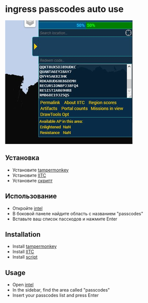 <h1>ingress passcodes auto use</h1>
<img src="https://raw.githubusercontent.com/yesnosurely/ingress-passcodes-auto-use/master/preview.JPG">

## Установка
<ul>
<li>Установите <a href="https://tampermonkey.net/" target="_blank">tampermonkey</a></li>
<li>Установите <a href="https://iitc.me/" target="_blank">IITC</a></li>
<li>Установите <a href="https://raw.githubusercontent.com/yesnosurely/ingress-passcodes-auto-use/master/ingress-passcodes-auto-use-iitc.user.js" target="_blank">скрипт</a></li>
</ul>

## Использование
<ul>
<li>Откройте <a href="https://intel.ingress.com/" target="_blank">intel</a></li>
<li>В боковой панеле найдите область с названием "passcodes"</li>
<li>Вставьте ваш список пасскодов и нажмите Enter</li>
</ul>


## Installation
<ul>
<li>Install <a href="https://tampermonkey.net/" target="_blank">tampermonkey</a></li>
<li>Install <a href="https://iitc.me/" target="_blank">IITC</a></li>
<li>Install <a href="https://raw.githubusercontent.com/yesnosurely/ingress-passcodes-auto-use/master/ingress-passcodes-auto-use-iitc.user.js" target="_blank">script</a></li>
</ul>

## Usage
<ul>
<li>Open <a href="https://intel.ingress.com/" target="_blank">intel</a></li>
<li>In the sidebar, find the area called "passcodes"</li>
<li>Insert your passcodes list and press Enter</li>
</ul>

